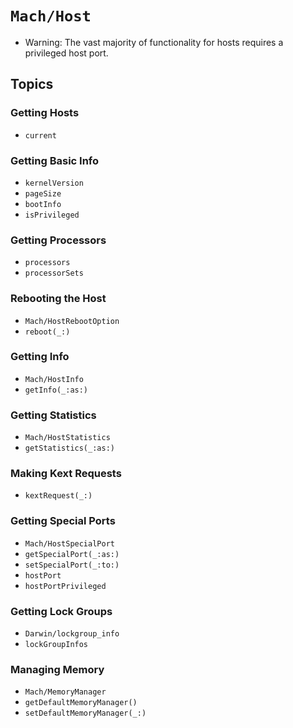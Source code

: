 # ``Mach/Host``

- Warning: The vast majority of functionality for hosts requires a privileged host port.

## Topics

### Getting Hosts

- ``current``

### Getting Basic Info

- ``kernelVersion``
- ``pageSize``
- ``bootInfo``
- ``isPrivileged``

### Getting Processors

- ``processors``
- ``processorSets``

### Rebooting the Host

- ``Mach/HostRebootOption``
- ``reboot(_:)``

### Getting Info

- ``Mach/HostInfo``
- ``getInfo(_:as:)``

### Getting Statistics

- ``Mach/HostStatistics``
- ``getStatistics(_:as:)``

### Making Kext Requests

- ``kextRequest(_:)``

### Getting Special Ports

- ``Mach/HostSpecialPort``
- ``getSpecialPort(_:as:)``
- ``setSpecialPort(_:to:)``
- ``hostPort``
- ``hostPortPrivileged``

### Getting Lock Groups

- ``Darwin/lockgroup_info``
- ``lockGroupInfos``

### Managing Memory

- ``Mach/MemoryManager``
- ``getDefaultMemoryManager()``
- ``setDefaultMemoryManager(_:)``